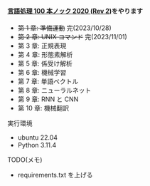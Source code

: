 #### [言語処理 100 本ノック 2020 (Rev 2)](https://nlp100.github.io/ja/ "言語処理100本ノック")をやります

- ~~第 1 章: 準備運動~~ 完(2023/10/28)
- ~~第 2 章: UNIX コマンド~~ 完(2023/11/01)
- 第 3 章: 正規表現
- 第 4 章: 形態素解析
- 第 5 章: 係受け解析
- 第 6 章: 機械学習
- 第 7 章: 単語ベクトル
- 第 8 章: ニューラルネット
- 第 9 章: RNN と CNN
- 第 10 章: 機械翻訳

実行環境

- ubuntu 22.04
- Python 3.11.4

TODO(メモ)

- requirements.txt を上げる
